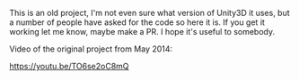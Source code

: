 
This is an old project, I'm not even sure what version of Unity3D it uses, but a number of people have asked for the code so here it is.
If you get it working let me know, maybe make a PR.  I hope it's useful to somebody.


Video of the original project from May 2014:

https://youtu.be/TO6se2oC8mQ
